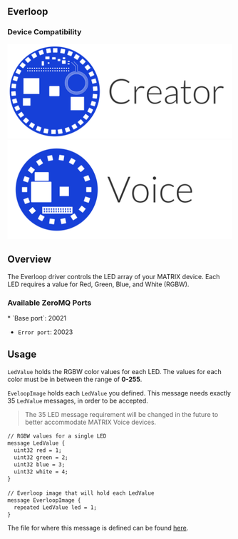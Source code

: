 <h2 style="padding-top:0">Everloop</h2>

### Device Compatibility
<img class="creator-compatibility-icon" src="/img/creator-icon.svg">
<img class="voice-compatibility-icon" src="/img/voice-icon.svg">

## Overview
The Everloop driver controls the LED array of your MATRIX device. Each LED requires a value for Red, Green, Blue, and White (RGBW).

<h3 style="padding-top:0">Available ZeroMQ Ports</h3>
* `Base port`: 20021

* `Error port`: 20023

## Usage
`LedValue` holds the RGBW color values for each LED. The values for each color must be in between the range of **0-255**.

`EveloopImage` holds each `LedValue` you defined. This message needs exactly 35 `LedValue` messages, in order to be accepted.
> The 35 LED message requirement will be changed in the future to better accommodate MATRIX Voice devices.

```language-protobuf
// RGBW values for a single LED
message LedValue {
  uint32 red = 1;
  uint32 green = 2;
  uint32 blue = 3;
  uint32 white = 4;
}

// Everloop image that will hold each LedValue
message EverloopImage {
  repeated LedValue led = 1;
}
```
The file for where this message is defined can be found <a href="https://github.com/matrix-io/protocol-buffers/blob/master/matrix_io/malos/v1/io.proto#L26" target="_blank">here</a>.